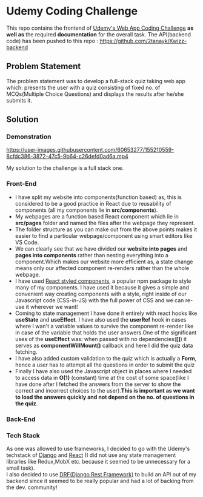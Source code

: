# Udemy Coding Challenge 
This repo contains the frontend of [Udemy's Web App Coding Challenge](https://github.com/udemy/coding-challenge) **as well as** the required **documentation** for the overall task.
The API(backend code) has been pushed to this repo : https://github.com/2tanayk/Kwizz-backend

## Problem Statement
The problem statement was to develop a full-stack quiz taking web app which: presents the user with a quiz consisting of fixed no. of MCQs(Multiple Choice Questions) and displays the results after he/she submits it.

## Solution

### Demonstration
https://user-images.githubusercontent.com/60653277/155210559-8cfdc386-3872-47c5-9b64-c26defd0ad6a.mp4

My solution to the challenge is a full stack one.
### Front-End 
- I have split my website into components(function based) as, this is considered to be a good practice in React due to reusability of components (all my components lie in **src/components**).
- My webpages are a function based React component which lie in **src/pages** folder and named the files after the webpage they represent. 
- The folder structure as you can make out from the above points makes it easier to find a particular webpage/component using smart editors like VS Code.
- We can clearly see that we have divided our **website into pages** and **pages into components** rather than nesting everything into a component.Which makes our website more efficient as, a state change means only our affected component re-renders rather than the whole webpage.
- I have used [React styled components](https://www.styled-components.com/), a popular npm package to style many of my components. I have used it because it gives a simple and convenient way creating components with a style, right inside of our Javascript code (CSS-in-JS) with the full power of CSS and we can re-use it wherever we want! 
- Coming to state management I have done it entirely with react hooks like **useState** and **useEffect**. I have also used the **userRef** hook in cases where I wan't a variable values to survive the component re-render like in case of the variable that holds the user answers.One of the significant uses of the **useEffect** was: when passed with no dependencies(**[]**) it serves as **componentWillMount()** callback and here I did the quiz data fetching.
- I have also added custom validation to the quiz which is actually a **Form**, hence a user has to attempt all the questions in order to submit the quiz
- Finally I have also used the Javascript object in places where I needed to access data in **O(1)** (constant) time at the cost of some space(like I have done after I fetched the answers from the server to show the correct and incorrect choices to the user).**This is important as we want to load the answers quickly and not depend on the no. of questions in the quiz**.

### Back-End



### Tech Stack
As one was allowed to use frameworks, I decided to go with the Udemy's techstack of [Django](https://www.djangoproject.com/) and [React](https://reactjs.org/) (I did not use any state management libraries like Redux,MobX etc. because it seemed to be unnecessary for a small task). <br/>
I also decided to use [DRF(Django Rest Framework)](https://www.django-rest-framework.org/) to build an API out of my backend since it seemed to be really popular and had a lot of backing from the dev. community!


